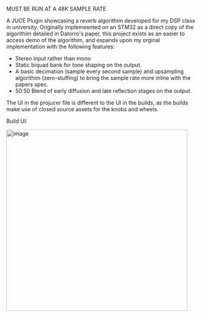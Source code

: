 MUST BE RUN AT A 48K SAMPLE RATE 

A JUCE Plugin showcasing a reverb algorithim developed for my DSP class in university. Originally implemeented on an STM32 as a direct copy of the algorithim detailed in Datorro's paper, this project 
exists as an easier to access demo of the algorithim, and expands upon my orginal implementation with the following features:

- Stereo input rather than mono
- Static biquad bank for tone shaping on the output.
- A basic decimation (sample every second sample) and upsampling algorithim (zero-stuffing) to bring the sample rate more inline with the papers spec.
- 50:50 Blend of early diffusion and late reflection stages on the output.

The UI in the projucer file is different to the UI in the builds, as the builds make use of closed source assets for the knobs and wheels.

Build UI:

<img width="475" alt="image" src="https://github.com/user-attachments/assets/1128fee1-15a5-4604-9202-354369c2b207" />
